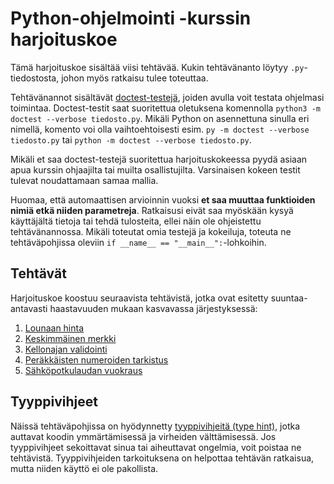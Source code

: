 # Python-ohjelmointi -kurssin harjoituskoe

Tämä harjoituskoe sisältää viisi tehtävää. Kukin tehtävänanto löytyy `.py`-tiedostosta, johon myös ratkaisu tulee toteuttaa.

Tehtävänannot sisältävät [doctest-testejä](https://docs.python.org/3/library/doctest.html), joiden avulla voit testata ohjelmasi toimintaa. Doctest-testit saat suoritettua oletuksena komennolla `python3 -m doctest --verbose tiedosto.py`. Mikäli Python on asennettuna sinulla eri nimellä, komento voi olla vaihtoehtoisesti esim. `py -m doctest --verbose tiedosto.py` tai `python -m doctest --verbose tiedosto.py`.

Mikäli et saa doctest-testejä suoritettua harjoituskokeessa pyydä asiaan apua kurssin ohjaajilta tai muilta osallistujilta. Varsinaisen kokeen testit tulevat noudattamaan samaa mallia.

Huomaa, että automaattisen arvioinnin vuoksi **et saa muuttaa funktioiden nimiä etkä niiden parametreja**. Ratkaisusi eivät saa myöskään kysyä käyttäjältä tietoja tai tehdä tulosteita, ellei näin ole ohjeistettu tehtävänannossa. Mikäli toteutat omia testejä ja kokeiluja, toteuta ne tehtäväpohjissa oleviin `if __name__ == "__main__":`-lohkoihin.


## Tehtävät

Harjoituskoe koostuu seuraavista tehtävistä, jotka ovat esitetty suuntaa-antavasti haastavuuden mukaan kasvavassa järjestyksessä:

1. [Lounaan hinta](./lounaan_hinta.py)
2. [Keskimmäinen merkki](./keskimmainen_merkki.py)
3. [Kellonajan validointi](./kellonajan_validointi.py)
4. [Peräkkäisten numeroiden tarkistus](./perakkaiset.py)
5. [Sähköpotkulaudan vuokraus](./sahkopotkulauta.py)


## Tyyppivihjeet

Näissä tehtäväpohjissa on hyödynnetty [tyyppivihjeitä (type hint)](https://docs.python.org/3/library/typing.html), jotka auttavat koodin ymmärtämisessä ja virheiden välttämisessä. Jos tyyppivihjeet sekoittavat sinua tai aiheuttavat ongelmia, voit poistaa ne tehtävistä. Tyyppivihjeiden tarkoituksena on helpottaa tehtävän ratkaisua, mutta niiden käyttö ei ole pakollista.
